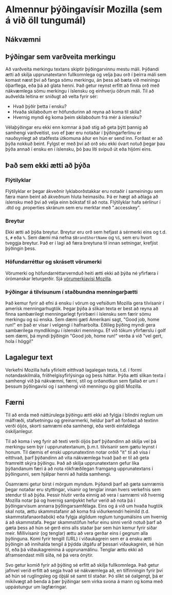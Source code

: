 # Almennur þýðingavísir Mozilla (sem á við öll tungumál)

## Nákvæmni

## Þýðingar sem varðveita merkingu

Að varðveita merkingu textans skiptir þýðingarvinnu mestu máli. Þýðandi ætti að skilja upprunatextann fullkomnlega og velja þau orð í þeirra máli sem komast næst því að fanga sömu merkingu, án þess að bæta við meiningu óþarflega, eða þá að glata henni. Það getur reynst erfitt að finna orð með nákvæmlega sömu merkingu í íslensku og einhverju öðrum máli. Til að auðvelda leitina er sniðugt að velta fyrir sér:

* Hvað þýðir þetta í ensku?
* Hvaða skilaboðum er höfundurinn að reyna að koma til skila?
* Hvernig myndi ég koma þeim skilaboðum frá mér á íslensku?

Vélaþýðingar eru ekki enn komnar á það stig að geta þýtt þannig að samhengi varðveitist, svo ef þær eru notaðar í þýðingarferlinu er nauðsynlegt að staðfesta útkomuna áður en hún er send inn. Forðast er að þýða nokkuð beint. Fylgst er með því að orð séu ekki óvart notuð þegar þau þýða annað í ensku en í íslensku, þó þau líti svipuð út eða hljómi eins.

## Það sem ekki ætti að þýða

### Flýtilyklar

Flýtilyklar er þegar ákveðnir lyklaborðstakkar eru notaðir í sameiningu sem færa mann beint að ákveðnum hluta heimasíðu. Þá er hægt að aðlaga að íslensku með því að velja einn bókstaf til að nota. Flýtilyklar hafa sérlínur í .dtd og .properties skránum sem eru merktar með ".accesskey".

### Breytur

Ekki ætti að þýða breytur. Breytur eru orð sem hefjast á sérmerki eins og t.d. `$`, `#` eða `%`. Sem dæmi má nefna `$BrandShortName` og `%S`, sem eru hvort tveggja breytur. Það er í lagi að færa breytuna til innan setningar, krefjist þýðingin þess.

### Höfundarréttur og skrásett vörumerki

Vörumerki og höfundarréttarvernduð heiti ætti ekki að þýða né yfirfæra í órómanskar leturgerðir. Sjá <a href="https://www.mozilla.org/en-US/styleguide/communications/translation/">vörumerkjavísi Mozilla</a>.

### Þýðingar á tilvísunum í staðbundna menningarþætti

Það kemur fyrir að efni á ensku í vörum og vefsíðum Mozilla gera tilvísanir í amerísk menningarhugtök. Þegar þýða á slíkan texta er best að reyna að finna sambærilegt menningarlegt fyrirbæri í íslensku sem færir sömu merkingu og sú enska. Sem dæmi gæti Ameríkani sagt, "Good job, home run!" en það er vísar í velgengi í hafnarbolta. Eðlileg þýðing myndi gera sambærilega myndlíkingu í íslenskri menningu. Ef við tökum yfirfærslu í golf sem dæmi, þá myndi þýðingin "Good job, home run!" verða á við "vel gert, hola í höggi!"

## Lagalegur text

Verkefni Mozilla hafa yfirleitt eitthvað lagalegan texta, t.d. í formi notandaskilmála, friðhelgisyfirlýsinga og þess háttar. Þýða ætti slíkan texta í samhengi við þá nákvæmni, færni, stíl og orðanotkun sem fjallað er um í þessum þýðingavísi og í samhengi við menningu og gildi Mozilla.

## Færni

Til að enda með náttúrulega þýðingu ætti ekki að fylgja í blindni reglum um málfræði, stafsetningu og greinarmerki, heldur þarf að forðast að textinn verði óljós, skorti samræmi eða samhengi, eða verði einfaldlega óskiljanlegur.

Til að koma í veg fyrir að texti verði óljós þarf þýðandinn að skilja vel þá merkingu sem býr í upprunatextanum, þ.m.t. tilvísanir sem gætu leynst í honum. Til dæmis ef enski upprunatextinn notar orðið "it" til að vísa í eitthvað, þarf þýðandinn að vita nákvæmlega hvað það er til að geta framreitt skýra þýðingu. Það að skilja upprunatextann gefur líka þýðandanum færi á að nota rökfræðilegan framgang upprunatextans í þýðingunni, sem hjálpar henni að halda samhengi.

Ósamræmi getur birst í mörgum myndum. Þýðandi þarf að gæta samræmis þegar notaðar eru styttingar, vísanir og tenglar innan hvers verkefnis sem stendur til að þýða. Þessir hlutir verða einnig að vera í samræmi við hvernig Mozilla notar þá og hvernig samþykkt hefur verið að nota þá í þýðingarvísum annarra þýðingarsamfélaga. Eins og á við um hvaða hugtök skal nota, ættu skammstafanir að koma frá viðurkenndri heimild (t.d. skammstafanaorðabók) eða fylgja algildum reglum tungumálsins um hvernig á að skammstafa. Þegar skammstöfun hefur einu sinni verið notuð þarf að gæta þess að hún sé gerð eins alls staðar þar sem hún kemur fyrir síðar meir. Millivísanir (og tenglar) ættu að vera gerðar eins í gegnum alla þýðinguna. Komi fyrir tengill (URL) í viðaukagrein sem er á ensku ætti þýðingin að innihalda tengil á þýdda útgáfu af þessari viðaukagrein, sé hún til, eða þá viðaukagreinina á upprunamálinu. Tenglar ættu ekki að áframsendast milli síða, né þá vera ónýtir.

Svo getur komið fyrir að þýðing sé erfitt að skilja fullkomnlega. Það getur jafnvel verið erfitt að segja hvað sé nákvæmlega að, en tilfinningin fyrir því að hún sé ruglingsleg og óþjál sé samt til staðar. Þó slíkt sé óalgengt, þá er mikilvægt að benda á þær þýðingar sem virka svona á mann og koma með uppástungur um lagfæringar.
